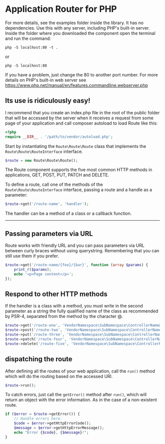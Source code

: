 Application Router for PHP
===========================

For more details, see the examples folder inside the library. It has no dependencies. Use this with any server, including PHP's built-in server. Inside the folder where you downloaded the component open the terminal and run the command:

```ch
php -S localhost:80 -t .
```
or
```ch
php -S localhost:80
```

If you have a problem, just change the 80 to another port number. For more details on PHP's built-in web server see https://www.php.net/manual/en/features.commandline.webserver.php

Its use is ridiculously easy!
-----------------------------

I recommend that you create an index.php file in the root of the public folder that will be accessed by the server when it receives a request from some page of your application and call composer autoload to load Route like this:

```php
<?php
require __DIR__ . '/path/to/vendor/autoload.php';
```

Start by instantiating the ```Route\Route\Route``` class that implements the ```Route\Route\RouteInterface``` interface.

```php
$route = new Route\Route\Route();
```

The Route component supports the five most common HTTP methods in applications, GET, POST, PUT, PATCH and DELETE.

To define a route, call one of the methods of the ```Route\Route\RouteInterface``` interface, passing a route and a handle as a parameter:

```php
$route->get('/route-name', 'handler');
```

The handler can be a method of a class or a callback function.

______________________________________________________________________

Passing parameters via URL
--------------------------
Route works with friendly URL and you can pass parameters via URL between curly braces without using querystring. Remembering that you can still use them if you prefer.

```php
$route->get('/route-name/{foo}/{bar}', function (array $params) {
    print_r($params);
    echo '<p>Page content</p>';
});
```

Respond to other HTTP methods
-----------------------------
If the handler is a class with a method, you must write in the second parameter as a string the fully qualified name of the class as recommended by PSR-4, separated from the method by the character @.
```php
$route->get('/route-one', 'VendorNamespace\SubNamespace\ControllerName@methodA');
$route->post('/route-two', 'VendorNamespace\SubNamespace\ControllerName@methodB');
$route->put('/route-three', 'VendorNamespace\SubNamespace\ControllerName@methodC');
$route->patch('/route-four', 'VendorNamespace\SubNamespace\ControllerName@methodD');
$route->delete('/route-five', 'VendorNamespace\SubNamespace\ControllerName@methodE');
```

dispatching the route
---------------------

After defining all the routes of your web application, call the ```run()``` method which will do the routing based on the accessed URI.

```php
$route->run();
```

To catch errors, just call the ```getError()``` method after ```run()```, which will return an object with the error information. As in the case of a non-existent route.
```php
if ($error = $route->getError()) {
    // Handle errors here.
    $code = $error->getHttpErrorCode();
    $message = $error->getHttpErrorMessage();
    echo "Error {$code}, {$message}!";
}
```
